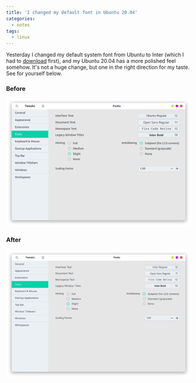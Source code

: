 ```yaml
---
title: 'I changed my default font in Ubuntu 20.04'
categories:
  - notes
tags:
  - linux
---
```

Yesterday I changed my default system font from Ubuntu to Inter (which I had to [download](https://rsms.me/inter/)
first), and my Ubuntu 20.04 has a more polished feel somehow. It's not a huge change, but one in the right direction for
my taste. See for yourself below.

<!-- more -->

### Before
![Before](/assets/images/system-font-before.png)

### After
![After](/assets/images/system-font-after.png)
